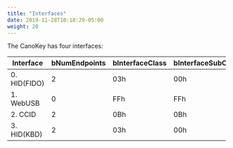 ```yaml
---
title: "Interfaces"
date: 2019-11-28T10:18:29-05:00
weight: 20
---
```


The CanoKey has four interfaces:

| Interface  | bNumEndpoints | bInterfaceClass | bInterfaceSubClass | bInterfaceProtocol |
| ---------- | ------------- | --------------- | ------------------ | ------------------ |
| 0. HID(FIDO)| 2             | 03h             | 00h                | 00h                |
| 1. WebUSB  | 0             | FFh             | FFh                | FFh                |
| 2. CCID    | 2             | 0Bh             | 0Bh                | 00h                |
| 3. HID(KBD)| 2             | 03h             | 00h                | 00h                |
